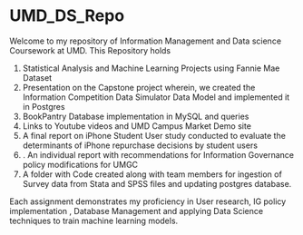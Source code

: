 # UMD_DS_Repo
Welcome to my repository of Information Management and Data science Coursework at UMD. This Repository holds
1. Statistical Analysis and Machine Learning Projects using Fannie Mae Dataset
2. Presentation on the Capstone project wherein, we created the Information Competition Data Simulator Data Model and implemented it in Postgres
3. BookPantry Database implementation in MySQL and queries
4. Links to Youtube videos and UMD Campus Market Demo site
5. A final report on iPhone Student User study conducted to evaluate the determinants of iPhone repurchase decisions by student users
6. . An individual report with recommendations for Information Governance policy modifications for UMGC
7. A folder with Code created along with team members for ingestion of Survey data from Stata and SPSS files and updating postgres database.

Each assignment demonstrates my proficiency in User research, IG policy implementation , Database Management and applying Data Science techniques to train machine learning models.
